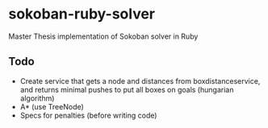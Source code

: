 # sokoban-ruby-solver

Master Thesis implementation of Sokoban solver in Ruby

## Todo

 * Create service that gets a node and distances from boxdistanceservice,
   and returns minimal pushes to put all boxes on goals (hungarian algorithm)
 * A* (use TreeNode)
 * Specs for penalties (before writing code)

